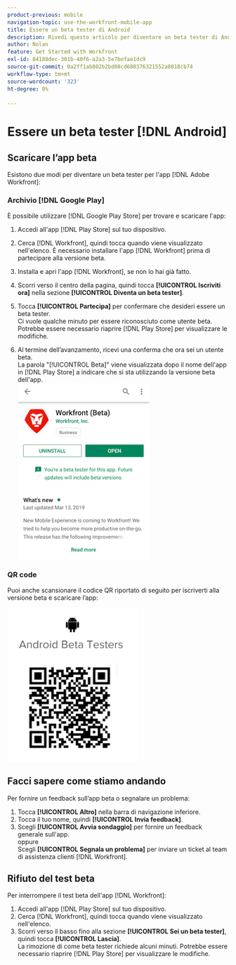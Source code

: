 ```yaml
---
product-previous: mobile
navigation-topic: use-the-workfront-mobile-app
title: Essere un beta tester di Android
description: Rivedi questo articolo per diventare un beta tester di Android per l'app mobile  [!DNL Adobe Workfront] .
author: Nolan
feature: Get Started with Workfront
exl-id: 84188dec-301b-40f6-a2a3-5e7befae1dc9
source-git-commit: 0a2ff1ab802b2bd08cd680376321552a8018cb74
workflow-type: tm+mt
source-wordcount: '323'
ht-degree: 0%

---
```


# Essere un beta tester [!DNL Android]

## Scaricare l’app beta

Esistono due modi per diventare un beta tester per l&#39;app [!DNL Adobe Workfront]:

### Archivio [!DNL Google Play]

È possibile utilizzare [!DNL Google Play Store] per trovare e scaricare l&#39;app:

1. Accedi all&#39;app [!DNL Play Store] sul tuo dispositivo.
1. Cerca [!DNL Workfront], quindi tocca quando viene visualizzato nell&#39;elenco.
È necessario installare l&#39;app [!DNL Workfront] prima di partecipare alla versione beta.
1. Installa e apri l&#39;app [!DNL Workfront], se non lo hai già fatto.
1. Scorri verso il centro della pagina, quindi tocca **[!UICONTROL Iscriviti ora]** nella sezione **[!UICONTROL Diventa un beta tester]**.

1. Tocca **[!UICONTROL Partecipa]** per confermare che desideri essere un beta tester.\
   Ci vuole qualche minuto per essere riconosciuto come utente beta. Potrebbe essere necessario riaprire [!DNL Play Store] per visualizzare le modifiche.

1. Al termine dell’avanzamento, ricevi una conferma che ora sei un utente beta.\
   La parola &quot;[!UICONTROL Beta]&quot; viene visualizzata dopo il nome dell&#39;app in [!DNL Play Store] a indicare che si sta utilizzando la versione beta dell&#39;app.\
   ![Android beta tester](assets/android-beta-tester-adobe-350x468.png)

### QR code

Puoi anche scansionare il codice QR riportato di seguito per iscriverti alla versione beta e scaricare l’app:

![Codice QR Android](assets/android-qr-code-350x409.png)

## Facci sapere come stiamo andando

Per fornire un feedback sull’app beta o segnalare un problema:

1. Tocca **[!UICONTROL Altro]** nella barra di navigazione inferiore.
1. Tocca il tuo nome, quindi **[!UICONTROL Invia feedback]**.
1. Scegli **[!UICONTROL Avvia sondaggio]** per fornire un feedback generale sull&#39;app.\
   oppure\
   Scegli **[!UICONTROL Segnala un problema]** per inviare un ticket al team di assistenza clienti [!DNL Workfront].

## Rifiuto del test beta

Per interrompere il test beta dell&#39;app [!DNL Workfront]:

1. Accedi all&#39;app [!DNL Play Store] sul tuo dispositivo.
1. Cerca [!DNL Workfront], quindi tocca quando viene visualizzato nell&#39;elenco.
1. Scorri verso il basso fino alla sezione **[!UICONTROL Sei un beta tester]**, quindi tocca **[!UICONTROL Lascia]**.\
   La rimozione di come beta tester richiede alcuni minuti. Potrebbe essere necessario riaprire [!DNL Play Store] per visualizzare le modifiche.
